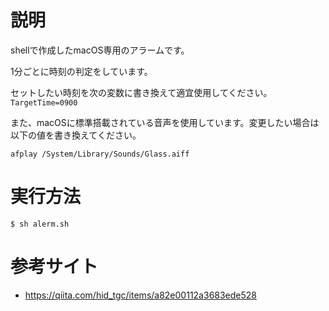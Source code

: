 # 説明
shellで作成したmacOS専用のアラームです。

1分ごとに時刻の判定をしています。

セットしたい時刻を次の変数に書き換えて適宜使用してください。`TargetTime=0900`

また、macOSに標準搭載されている音声を使用しています。変更したい場合は以下の値を書き換えてください。
```
afplay /System/Library/Sounds/Glass.aiff
```

# 実行方法
```
$ sh alerm.sh
```

# 参考サイト
* https://qiita.com/hid_tgc/items/a82e00112a3683ede528

